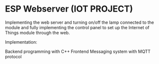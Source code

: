<h1>ESP Webserver (IOT PROJECT)</h1>

<p>
Implementing the web server and turning on/off the lamp connected to the module and fully implementing the control panel to set up
the Internet of Things module through the web.

Implementation:

Backend programming with C++
Frontend
Messaging system with MQTT protocol
</p>
